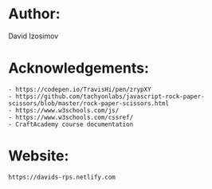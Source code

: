 # Author:
David Izosimov

# Acknowledgements:
```
- https://codepen.io/TravisHi/pen/zrypXY
- https://github.com/tachyonlabs/javascript-rock-paper-scissors/blob/master/rock-paper-scissors.html
- https://www.w3schools.com/js/
- https://www.w3schools.com/cssref/
- CraftAcademy course documentation
```

# Website:
```
https://davids-rps.netlify.com
```
